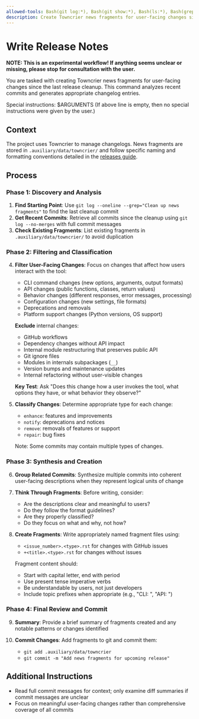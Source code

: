 ```yaml
---
allowed-tools: Bash(git log:*), Bash(git show:*), Bash(ls:*), Bash(grep:*), Grep, Read, Write, LS
description: Create Towncrier news fragments for user-facing changes since last release cleanup
---
```


# Write Release Notes

**NOTE: This is an experimental workflow! If anything seems unclear or missing,
please stop for consultation with the user.**

You are tasked with creating Towncrier news fragments for user-facing changes
since the last release cleanup. This command analyzes recent commits and
generates appropriate changelog entries.

Special instructions: $ARGUMENTS
(If above line is empty, then no special instructions were given by the user.)

## Context

The project uses Towncrier to manage changelogs. News fragments are stored in
`.auxiliary/data/towncrier/` and follow specific naming and formatting
conventions detailed in the [releases
guide](https://raw.githubusercontent.com/emcd/python-project-common/refs/tags/docs-1/documentation/common/releases.rst).

## Process

### Phase 1: Discovery and Analysis

1. **Find Starting Point**: Use `git log --oneline --grep="Clean up news fragments"` to find the last cleanup commit
2. **Get Recent Commits**: Retrieve all commits since the cleanup using `git log --no-merges` with full commit messages
3. **Check Existing Fragments**: List existing fragments in `.auxiliary/data/towncrier/` to avoid duplication

### Phase 2: Filtering and Classification

4. **Filter User-Facing Changes**: Focus on changes that affect how users interact with the tool:
   - CLI command changes (new options, arguments, output formats)
   - API changes (public functions, classes, return values)
   - Behavior changes (different responses, error messages, processing)
   - Configuration changes (new settings, file formats)
   - Deprecations and removals
   - Platform support changes (Python versions, OS support)

   **Exclude** internal changes:
   - GitHub workflows
   - Dependency changes without API impact
   - Internal module restructuring that preserves public API
   - Git ignore files
   - Modules in internals subpackages (`__`)
   - Version bumps and maintenance updates
   - Internal refactoring without user-visible changes

   **Key Test**: Ask "Does this change how a user invokes the tool, what options they have, or what behavior they observe?"

5. **Classify Changes**: Determine appropriate type for each change:
   - `enhance`: features and improvements
   - `notify`: deprecations and notices
   - `remove`: removals of features or support
   - `repair`: bug fixes

   Note: Some commits may contain multiple types of changes.

### Phase 3: Synthesis and Creation

6. **Group Related Commits**: Synthesize multiple commits into coherent user-facing descriptions when they represent logical units of change

7. **Think Through Fragments**: Before writing, consider:
   - Are the descriptions clear and meaningful to users?
   - Do they follow the format guidelines?
   - Are they properly classified?
   - Do they focus on what and why, not how?

8. **Create Fragments**: Write appropriately named fragment files using:
   - `<issue_number>.<type>.rst` for changes with GitHub issues
   - `+<title>.<type>.rst` for changes without issues

   Fragment content should:
   - Start with capital letter, end with period
   - Use present tense imperative verbs
   - Be understandable by users, not just developers
   - Include topic prefixes when appropriate (e.g., "CLI: ", "API: ")

### Phase 4: Final Review and Commit

9. **Summary**: Provide a brief summary of fragments created and any notable patterns or changes identified

10. **Commit Changes**: Add fragments to git and commit them:
    - `git add .auxiliary/data/towncrier`
    - `git commit -m "Add news fragments for upcoming release"`

## Additional Instructions

- Read full commit messages for context; only examine diff summaries if commit messages are unclear
- Focus on meaningful user-facing changes rather than comprehensive coverage of all commits
